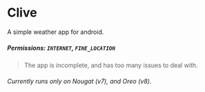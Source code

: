 # Clive
A simple weather app for android.

##### Permissions: `INTERNET`, `FINE_LOCATION`

> The app is incomplete, and has too many issues to deal with.

###### Currently runs only on Nougat (v7), and Oreo (v8).
